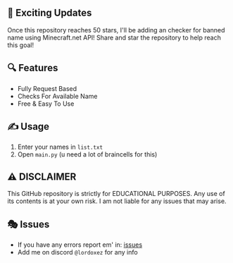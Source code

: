 ## 🎊 Exciting Updates
Once this repository reaches 50 stars, I'll be adding an checker for banned name using Minecraft.net API! Share and star the repository to help reach this goal!

## 🔍 Features
- Fully Request Based
- Checks For Available Name
- Free & Easy To Use

## ✍️ Usage
1. Enter your names in `list.txt`
2. Open `main.py` (u need a lot of braincells for this)

## ⚠️ DISCLAIMER
This GitHub repository is strictly for EDUCATIONAL PURPOSES. Any use of its contents is at your own risk. I am not liable for any issues that may arise.

## 🎭 Issues

- If you have any errors report em' in: [issues](https://github.com/Lordoxez/name-mc-checker/issues/new)
- Add me on discord `@lordoxez` for any info
